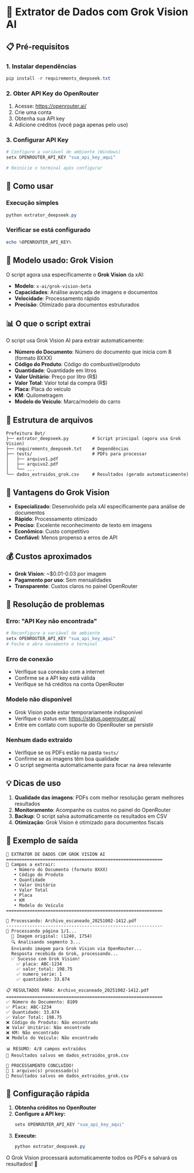 # 🤖 Extrator de Dados com Grok Vision AI

## 📋 Pré-requisitos

### 1. Instalar dependências
```powershell
pip install -r requirements_deepseek.txt
```

### 2. Obter API Key do OpenRouter
1. Acesse: https://openrouter.ai/
2. Crie uma conta
3. Obtenha sua API key
4. Adicione créditos (você paga apenas pelo uso)

### 3. Configurar API Key
```powershell
# Configure a variável de ambiente (Windows)
setx OPENROUTER_API_KEY "sua_api_key_aqui"

# Reinicie o terminal após configurar
```

## 🚀 Como usar

### Execução simples
```powershell
python extrator_deepseek.py
```

### Verificar se está configurado
```powershell
echo %OPENROUTER_API_KEY%
```

## 🤖 Modelo usado: Grok Vision

O script agora usa especificamente o **Grok Vision** da xAI:

- **Modelo**: `x-ai/grok-vision-beta`
- **Capacidades**: Análise avançada de imagens e documentos
- **Velocidade**: Processamento rápido
- **Precisão**: Otimizado para documentos estruturados

## 📊 O que o script extrai

O script usa Grok Vision AI para extrair automaticamente:

- **Número do Documento**: Número do documento que inicia com 8 (formato 8XXX)
- **Código do Produto**: Código do combustível/produto
- **Quantidade**: Quantidade em litros
- **Valor Unitário**: Preço por litro (R$)
- **Valor Total**: Valor total da compra (R$)
- **Placa**: Placa do veículo
- **KM**: Quilometragem
- **Modelo do Veículo**: Marca/modelo do carro

## 📁 Estrutura de arquivos

```
Prefeitura Bot/
├── extrator_deepseek.py         # Script principal (agora usa Grok Vision)
├── requirements_deepseek.txt    # Dependências
├── tests/                       # PDFs para processar
│   ├── arquivo1.pdf
│   ├── arquivo2.pdf
│   └── ...
└── dados_extraidos_grok.csv     # Resultados (gerado automaticamente)
```

## 🎯 Vantagens do Grok Vision

- **Especializado**: Desenvolvido pela xAI especificamente para análise de documentos
- **Rápido**: Processamento otimizado
- **Preciso**: Excelente reconhecimento de texto em imagens
- **Econômico**: Custo competitivo
- **Confiável**: Menos propenso a erros de API

## 💰 Custos aproximados

- **Grok Vision**: ~$0.01-0.03 por imagem
- **Pagamento por uso**: Sem mensalidades
- **Transparente**: Custos claros no painel OpenRouter

## 🔧 Resolução de problemas

### Erro: "API Key não encontrada"
```powershell
# Reconfigure a variável de ambiente
setx OPENROUTER_API_KEY "sua_api_key_aqui"
# Feche e abra novamente o terminal
```

### Erro de conexão
- Verifique sua conexão com a internet
- Confirme se a API key está válida
- Verifique se há créditos na conta OpenRouter

### Modelo não disponível
- Grok Vision pode estar temporariamente indisponível
- Verifique o status em: https://status.openrouter.ai/
- Entre em contato com suporte do OpenRouter se persistir

### Nenhum dado extraído
- Verifique se os PDFs estão na pasta `tests/`
- Confirme se as imagens têm boa qualidade
- O script segmenta automaticamente para focar na área relevante

## 💡 Dicas de uso

1. **Qualidade das imagens**: PDFs com melhor resolução geram melhores resultados
2. **Monitoramento**: Acompanhe os custos no painel do OpenRouter
3. **Backup**: O script salva automaticamente os resultados em CSV
4. **Otimização**: Grok Vision é otimizado para documentos fiscais

## 🎯 Exemplo de saída

```
🚀 EXTRATOR DE DADOS COM GROK VISION AI
============================================================
🎯 Campos a extrair:
   • Número do Documento (formato 8XXX)
   • Código do Produto
   • Quantidade
   • Valor Unitário
   • Valor Total
   • Placa
   • KM
   • Modelo do Veículo
============================================================

📄 Processando: Archivo_escaneado_20251002-1412.pdf
------------------------------------------------------------
📑 Processando página 1/1...
  📐 Imagem original: (1240, 1754)
  🔍 Analisando segmento 3...
  Enviando imagem para Grok Vision via OpenRouter...
  Resposta recebida do Grok, processando...
  ✅ Sucesso com Grok Vision!
    ✅ placa: ABC-1234
    ✅ valor_total: 198.75
    ✅ numero_serie: 1
    ✅ quantidade: 33.874

📋 RESULTADOS PARA: Archivo_escaneado_20251002-1412.pdf
============================================================
✅ Número do Documento: 8109
✅ Placa: ABC-1234
✅ Quantidade: 33.874
✅ Valor Total: 198.75
❌ Código do Produto: Não encontrado
❌ Valor Unitário: Não encontrado
❌ KM: Não encontrado
❌ Modelo do Veículo: Não encontrado

📊 RESUMO: 4/8 campos extraídos
💾 Resultados salvos em dados_extraidos_grok.csv

🎉 PROCESSAMENTO CONCLUÍDO!
📁 1 arquivo(s) processado(s)
💾 Resultados salvos em dados_extraidos_grok.csv
```

## 🚀 Configuração rápida

1. **Obtenha créditos no OpenRouter**
2. **Configure a API key:**
   ```powershell
   setx OPENROUTER_API_KEY "sua_api_key_aqui"
   ```
3. **Execute:**
   ```powershell
   python extrator_deepseek.py
   ```

O Grok Vision processará automaticamente todos os PDFs e salvará os resultados! 🎯